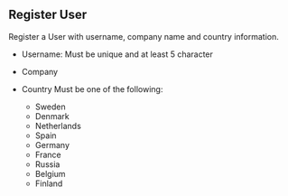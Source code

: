 ## Register User

Register a User with username, company name and country information.

- Username:
  Must be unique and at least 5 character

- Company

- Country
  Must be one of the following:
  - Sweden
  - Denmark
  - Netherlands
  - Spain
  - Germany
  - France
  - Russia
  - Belgium
  - Finland